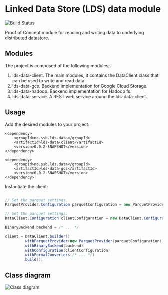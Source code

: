 # Linked Data Store (LDS) data module

[![Build Status](https://drone.prod-bip-ci.ssb.no/api/badges/statisticsnorway/lds-data-client/status.svg)](https://drone.prod-bip-ci.ssb.no/statisticsnorway/lds-data-client)

Proof of Concept module for reading and writing data to underlying distributed datastore.

## Modules

The project is composed of the following modules; 

1. lds-data-client. The main modules, it contains the DataClient class that can be used to write and read
data.
2. lds-data-gcs. Backend implementation for Google Cloud Storage. 
3. lds-data-hadoop. Backend implementation for Hadoop fs.
5. lds-data-service. A REST web service around the lds-data-client.

## Usage

Add the desired modules to your project:  

```
<dependency>
    <groupId>no.ssb.lds.data</groupId>
    <artifactId>lds-data-client</artifactId>
    <version>0.0.2-SNAPSHOT</version>
</dependency>

<dependency>
    <groupId>no.ssb.lds.data</groupId>
    <artifactId>lds-data-gcs</artifactId>
    <version>0.0.2-SNAPSHOT</version>
</dependency>
```

Instantiate the client: 

```java

// Set the parquet settings.
ParquetProvider.Configuration parquetConfiguration = new ParquetProvider.Configuration();

// Set the parquet settings.
DataClient.Configuration clientConfiguration = new DataClient.Configuration();

BinaryBackend backend = /* ... */

client = DataClient.builder()
        .withParquetProvider(new ParquetProvider(parquetConfiguration))
        .withBinaryBackend(backend)
        .withConfiguration(clientConfiguration)
        .withFormatConverters(/* ... */)
        .build();

```

## Class diagram

![Class diagram](http://www.plantuml.com/plantuml/proxy?src=https://raw.githubusercontent.com/statisticsnorway/lds-data-client/master/lds-data-client/src/main/resources/class-diagram.puml)
